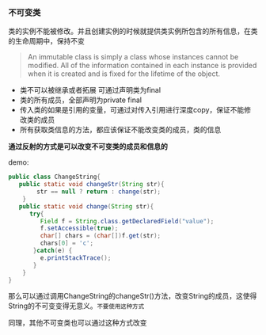 ### 不可变类
类的实例不能被修改。并且创建实例的时候就提供类实例所包含的所有信息，在类的生命周期中，保持不变

> An immutable class is simply a class whose instances cannot be modified. All of the information contained in each instance is provided when it is created and is fixed for the lifetime of the object.

- 类不可以被继承或者拓展 可通过声明类为final 
- 类的所有成员，全部声明为private final 
- 传入类的如果是引用的变量，可通过对传入引用进行深度copy，保证不能修改类的成员
- 所有获取类信息的方法，都应该保证不能改变类的成员，类的信息
  
**通过反射的方式是可以改变不可变类的成员和信息的**

demo:

```java
public class ChangeString{
   public static void changeStr(String str){
        str == null ? return : change(str);
    } 
   public static void change(String str){
      try{
         Field f = String.class.getDeclaredField("value");
         f.setAccessible(true);
         char[] chars = (char[])f.get(str);
         chars[0] = 'c';
       }catch(e) {
         e.printStackTrace();
       }
    }
}    　　
```
那么可以通过调用ChangeString的changeStr()方法，改变String的成员，这使得String的不可变变得无意义。`不要使用这种方式`

同理，其他不可变类也可以通过这种方式改变